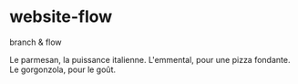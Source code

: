 # website-flow
branch &amp; flow

Le parmesan, la puissance italienne.
L'emmental, pour une pizza fondante.
Le gorgonzola, pour le goût.
